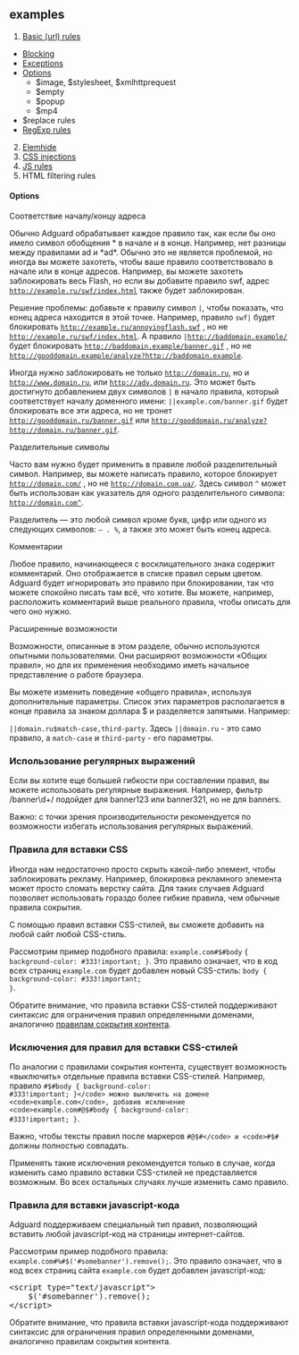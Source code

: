 ## examples
1. [Basic (url) rules](http://gshumihin.github.io/examples/filterrules/01_basic_rules.html)
 * [Blocking](http://gshumihin.github.io/examples/filterrules/01_basic_rules.html)
 * [Exceptions](http://gshumihin.github.io/examples/filterrules/01_2_Exceptions.html)
 * [Options](#options)
    * $image, $stylesheet, $xmlhttprequest
    * $empty
    * $popup
    * $mp4
  * $replace rules
  * [RegExp rules](#Использование-регулярных-выражений)
2. [Elemhide](http://gshumihin.github.io/examples/filterrules/02_Elemhide.html)
3. [CSS injections](#Правила-для-вставки-CSS)
4. [JS rules](#Правила-для-вставки-javascript-кода)
5. HTML filtering rules


#### Options

Соответствие началу/концу адреса

Обычно Adguard обрабатывает каждое правило так, как если бы оно имело символ обобщения * в начале и в конце. Например, нет разницы между правилами ad и &#42;ad&#42;. Обычно это не является проблемой, но иногда вы можете захотеть, чтобы ваше правило соответствовало в начале или в конце адресов. Например, вы можете захотеть заблокировать весь Flash, но если вы добавите правило swf, адрес <code>http://example.ru/swf/index.html</code> также будет заблокирован.

Решение проблемы: добавьте к правилу символ <code>|</code>, чтобы показать, что конец адреса находится в этой точке. Например, правило <code>swf|</code> будет блокировать <code>http://example.ru/annoyingflash.swf</code> , но не <code>http://example.ru/swf/index.html</code>. А правило <code>|http://baddomain.example/</code> будет блокировать <code>http://baddomain.example/banner.gif</code> , но не <code>http://gooddomain.example/analyze?http://baddomain.example</code>.

Иногда нужно заблокировать не только <code>http://domain.ru</code>, но и <code>http://www.domain.ru</code>, или <code>http://adv.domain.ru</code>. Это может быть достигнуто добавлением двух символов <code>|</code> в начало правила, который соответствует началу доменного имени: <code>||example.com/banner.gif</code> будет блокировать все эти адреса, но не тронет <code>http://gooddomain.ru/banner.gif</code> или <code>http://gooddomain.ru/analyze?http://domain.ru/banner.gif</code>.

Разделительные символы

Часто вам нужно будет применить в правиле любой разделительный символ. Например, вы можете написать правило, которое блокирует <code>http://domain.com/</code> , но не <code>http://domain.com.ua/</code>. Здесь символ <code>^</code> может быть использован как указатель для одного разделительного символа: <code>http://domain.com^</code>.

Разделитель — это любой символ кроме букв, цифр или одного из следующих символов: <code>— . %</code>, а также это может быть конец адреса. 

Комментарии

Любое правило, начинающееся с восклицательного знака содержит комментарий. Оно отображается в списке правил серым цветом. Adguard будет игнорировать это правило при блокировании, так что можете спокойно писать там всё, что хотите. Вы можете, например, расположить комментарий выше реального правила, чтобы описать для чего оно нужно.

Расширенные возможности

Возможности, описанные в этом разделе, обычно используются опытными пользователями. Они расширяют возможности «Общих правил», но для их применения необходимо иметь начальное представление о работе браузера.

Вы можете изменить поведение «общего правила», используя дополнительные параметры. Список этих параметров располагается в конце правила за знаком доллара $ и разделяется запятыми. Например:

<code>||domain.ru$match-case,third-party</code>.
Здесь <code>||domain.ru</code> - это само правило, а <code>match-case</code> и <code>third-party</code> - его параметры.


### Использование регулярных выражений

Если вы хотите еще большей гибкости при составлении правил, вы можете использовать регулярные выражения. Например, фильтр /banner\d+/ подойдет для banner123 или banner321, но не для banners.

Важно: с точки зрения производительности рекомендуется по возможности избегать использования регулярных выражений.



### Правила для вставки CSS

Иногда нам недостаточно просто скрыть какой-либо элемент, чтобы заблокировать рекламу. Например, блокировка рекламного элемента может просто сломать верстку сайта. Для таких случаев Adguard позволяет использовать гораздо более гибкие правила, чем обычные правила сокрытия.

С помощью правил вставки CSS-стилей, вы сможете добавить на любой сайт любой CSS-стиль.

Рассмотрим пример подобного правила: <code>example.com#$#body</code> <code>{ background-color: #333!important; }</code>. Это правило означает, что в код всех страниц <code>example.com</code> будет добавлен новый CSS-стиль: <code>body { background-color: #333!important; }</code>.

Обратите внимание, что правила вставки CSS-стилей поддерживают синтаксис для ограничения правил определенными доменами, аналогично [правилам сокрытия контента](http://gshumihin.github.io/examples/filterrules/02_Elemhide.html).

### Исключения для правил для вставки CSS-стилей

По аналогии с правилами сокрытия контента, существует возможность «выключить» отдельные правила вставки CSS-стилей. Например, правило <code>#$#body { background-color: #333!important; }</code> можно выключить на домене <code>example.com</code>, добавив исключение <code>example.com#@$#body { background-color: #333!important; }</code>.

Важно, чтобы тексты правил после маркеров <code>#@$#</code> и <code>#$#</code> должны полностью совпадать.

Применять такие исключения рекомендуется только в случае, когда изменить само правило вставки CSS-стилей не представляется возможным. Во всех остальных случаях лучше изменить само правило.




### Правила для вставки javascript-кода

Adguard поддерживаем специальный тип правил, позволяющий вставить любой javascript-код на страницы интернет-сайтов.

Рассмотрим пример подобного правила: <code>example.com#%#$('#somebanner').remove();</code>. Это правило означает, что в код всех страниц сайта <code>example.com</code> будет добавлен javascript-код:

</p>
<span class="code">
<pre class="code-rule">
<tt><span class="code-tag">&lt;script type="text/javascript"&gt;</span>
    <span class="code-quote">$('#somebanner').remove();</span>
<span class="code-tag">&lt;/script&gt;</span></tt>
</pre>
</span>
<p>
Обратите внимание, что правила вставки javascript-кода поддерживают синтаксис для ограничения правил определенными доменами, аналогично правилам сокрытия контента.
